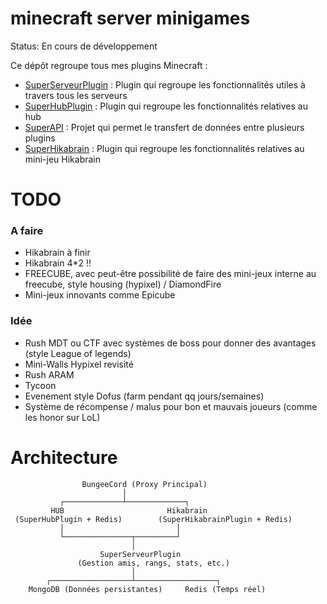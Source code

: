 # minecraft server minigames

Status: En cours de développement

Ce dépôt regroupe tous mes plugins Minecraft :

- [SuperServeurPlugin](https://github.com/samyeuh/superserveur) : Plugin qui regroupe les fonctionnalités utiles à travers tous les serveurs
- [SuperHubPlugin](https://github.com/samyeuh/superhub) : Plugin qui regroupe les fonctionnalités relatives au hub
- [SuperAPI](https://github.com/samyeuh/superapi) : Projet qui permet le transfert de données entre plusieurs plugins
- [SuperHikabrain](https://github.com/samyeuh/superhikabrain) : Plugin qui regroupe les fonctionnalités relatives au mini-jeu Hikabrain

# TODO

### A faire
+ Hikabrain à finir
+ Hikabrain 4*2 !!
+ FREECUBE, avec peut-être possibilité de faire des mini-jeux interne au freecube, style housing (hypixel) / DiamondFire
+ Mini-jeux innovants comme Epicube

### Idée
+ Rush MDT ou CTF avec systèmes de boss pour donner des avantages (style League of legends)
+ Mini-Walls Hypixel revisité
+ Rush ARAM
+ Tycoon
+ Evenement style Dofus (farm pendant qq jours/semaines)
+ Système de récompense / malus pour bon et mauvais joueurs (comme les honor sur LoL)

# Architecture
```
                BungeeCord (Proxy Principal)
                         │
           ┌─────────────┴─────────────┐
         HUB                       Hikabrain
 (SuperHubPlugin + Redis)        (SuperHikabrainPlugin + Redis)
           │                         │
           └───────────────┬─────────┘
                           │
                    SuperServeurPlugin
               (Gestion amis, rangs, stats, etc.)
                           │
        ┌──────────────────┴──────────────────┐
    MongoDB (Données persistantes)     Redis (Temps réel)
```


